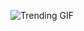 
<!-- GIF_SECTION -->
![Trending GIF](https://media4.giphy.com/media/v1.Y2lkPThiYjIxNzcyc3VnaGdvZnI0am45M3luM3hreXE1MXRnc2o0dXM0aXZpY3l5dDVmaCZlcD12MV9naWZzX3NlYXJjaCZjdD1n/7erBV7JsTvPuU/giphy.gif)
<!-- END_GIF_SECTION -->
